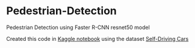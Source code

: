 # Pedestrian-Detection
Pedestrian Detection using Faster R-CNN resnet50 model

Created this code in [Kaggle notebook](https://www.kaggle.com/code/gautypro/ece-613-research-project/notebook) using the dataset [Self-Driving Cars](https://www.kaggle.com/datasets/alincijov/self-driving-cars)
